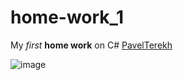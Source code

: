 # home-work_1
My *first* **home work** on C#  [PavelTerekh](https://github.com/PavelTerekh)

![image](https://user-images.githubusercontent.com/128780232/227448095-1b295525-24f8-4d28-b92e-f92aefb8302e.png)
